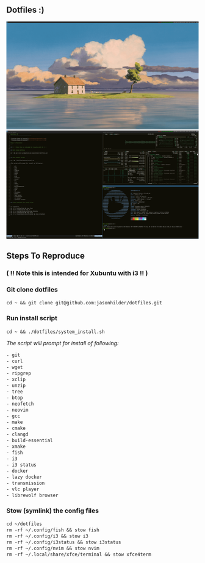 Dotfiles :)
--------------------------------

![Preview Image of system1](/screenshots/preview-1.png)
![Preview Image of system2](/screenshots/preview-2.png)

Steps To Reproduce
---

### ( !! Note this is intended for Xubuntu with i3 !! )

### Git clone dotfiles
```
cd ~ && git clone git@github.com:jasonhilder/dotfiles.git 
```

### Run install script
```
cd ~ && ./dotfiles/system_install.sh
```
*The script will prompt for install of following:*

    - git
    - curl 
    - wget
    - ripgrep
    - xclip
    - unzip
    - tree
    - btop
    - neofetch
    - neovim 
    - gcc
    - make
    - cmake 
    - clangd 
    - build-essential 
    - xmake
    - fish
    - i3
    - i3 status
    - docker
    - lazy docker
    - transmission
    - vlc player
    - librewolf browser

### Stow (symlink) the config files

```
cd ~/dotfiles
rm -rf ~/.config/fish && stow fish
rm -rf ~/.config/i3 && stow i3
rm -rf ~/.config/i3status && stow i3status
rm -rf ~/.config/nvim && stow nvim
rm -rf ~/.local/share/xfce/terminal && stow xfce4term
```
